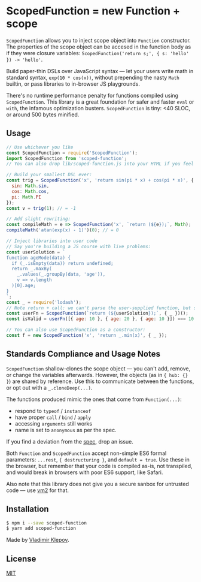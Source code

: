 # ScopedFunction = new Function + scope

`ScopedFunction` allows you to inject scope object into `Function` constructor.
The properties of the scope object can be accesed in the function body as if they
were closure variables: `ScopedFunction('return s;', { s: 'hello' }) -> 'hello'`.

Build paper-thin DSLs over JavaScript syntax — let your users write math in
standard syntax, `exp(10 * cos(x))`, without prepending the nasty `Math`
builtin, or pass libraries to in-browser JS playgrounds.

There's no runtime performance penalty for functions compiled using `ScopedFunction`.
This library is a great foundation for safer and faster `eval` or `with`, the
infamous optimization busters. `ScopedFunction` is tiny: <40 SLOC, or around
500 bytes minified.

## Usage

```js
// Use whichever you like
const ScopedFunction = require('ScopedFunction');
import ScopedFunction from 'scoped-function';
// You can also drop lib/scoped-function.js into your HTML if you feel like it

// Build your smallest DSL ever:
const trig = ScopedFunction('x', 'return sin(pi * x) + cos(pi * x)', {
  sin: Math.sin,
  cos: Math.cos,
  pi: Math.PI
});
const v = trig(1); // = -1

// Add slight rewriting:
const compileMath = e => ScopedFunction('x', `return (${e});`, Math);
compileMath('atan(exp(x) - 1)')(0); // = 0

// Inject libraries into user code
// Say you're building a JS course with live problems:
const userSolution = `
function ageMode(data) {
  if (_.isEmpty(data)) return undefined;
  return _.maxBy(
    _.values(_.groupBy(data, 'age')),
    v => v.length
  )[0].age;
}
`;
const _ = require('lodash');
// Note return + call: we can't parse the user-supplied function, but still inject the "_"
const userFn = ScopedFunction(`return (${userSolution});`, { _ })();
const isValid = userFn([{ age: 10 }, { age: 20 }, { age: 10 }]) === 10;

// You can also use ScopedFunction as a constructor:
const f = new ScopedFunction('x', 'return _.min(x)', { _ });
```

## Standards Compliance and Usage Notes

`ScopedFunction` shallow-clones the scope object — you can't add, remove, or change
the variables afterwards. However, the objects (as in `{ hub: {} }`) are shared
by reference. Use this to communicate between the functions, or opt out with
a `_.cloneDeep(...)`.

The functions produced mimic the ones that come from `Function(...)`:

 - respond to `typeof` / `instanceof`
 - have proper `call` / `bind` / `apply`
 - accessing `arguments` still works
 - name is set to `anonymous` as per the spec.

If you find a deviation from the [spec](https://www.ecma-international.org/ecma-262/6.0/#sec-function-constructor), drop an issue.

Both `Function` and `ScopedFunction` accept non-simple ES6 formal
parameters: `...rest`, `{ destructuring }`, and `default = true`. Use these in
the browser, but remember that your code is compiled as-is, not transpiled,
and would break in browsers with poor ES6 support, like Safari.

Also note that this library does not give you a secure sanbox for untrusted code
— use [vm2](https://github.com/patriksimek/vm2) for that.

## Installation
```sh
$ npm i --save scoped-function
$ yarn add scoped-function
```

Made by [Vladimir Klepov](https://github.com/thoughtspile).

## License

[MIT](LICENSE)
